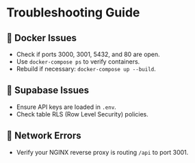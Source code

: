 # Troubleshooting Guide

## 🐳 Docker Issues
- Check if ports 3000, 3001, 5432, and 80 are open.
- Use `docker-compose ps` to verify containers.
- Rebuild if necessary: `docker-compose up --build`.

## 🔐 Supabase Issues
- Ensure API keys are loaded in `.env`.
- Check table RLS (Row Level Security) policies.

## 📡 Network Errors
- Verify your NGINX reverse proxy is routing `/api` to port 3001.